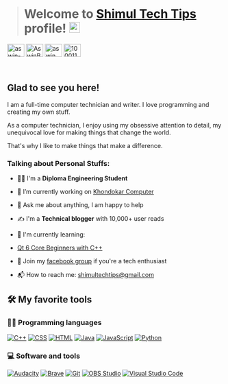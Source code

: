 > # Welcome to [Shimul Tech Tips]([https://aswinbarath.me/](https://shimultechtips.wixsite.com/website)) profile! <a href="https://shimultechtips.wixsite.com/website"><img src="https://media.giphy.com/media/hvRJCLFzcasrR4ia7z/giphy.gif"  width="25px"></a>

<a  href="https://www.linkedin.com/in/shimultechtips/"  target="_blank"><img  align="center"  src="https://raw.githubusercontent.com/rahuldkjain/github-profile-readme-generator/master/src/images/icons/Social/linked-in-alt.svg"  alt="aswin-barath"  height="30"  width="40"  /></a>   <a  href="https://twitter.com/shimultechtips/"  target="_blank"><img  align="center"  src="https://raw.githubusercontent.com/rahuldkjain/github-profile-readme-generator/master/src/images/icons/Social/twitter.svg"  alt="AswinBarath2"  height="30"  width="40"  /></a>     <a  href="https://www.instagram.com/shimultechtips/"  target="_blank"><img  align="center"  src="https://raw.githubusercontent.com/rahuldkjain/github-profile-readme-generator/master/src/images/icons/Social/instagram.svg"  alt="aswin_barath_"  height="30"  width="40"  /></a>    <a  href="https://www.facebook.com/shimultt"  target="_blank"><img  align="center"  src="https://raw.githubusercontent.com/rahuldkjain/github-profile-readme-generator/master/src/images/icons/Social/facebook.svg"  alt="100011683902531e"  height="30"  width="40"  /></a>

&nbsp; 
  

## Glad to see you here! &nbsp;   

I am a full-time computer technician and writer. I love programming and creating my own stuff.

As a computer technician, I enjoy using my obsessive attention to detail, my unequivocal love for making things that change the world.  

That's why I like to make things that make a difference.   
  

### Talking about Personal Stuffs:  

- 👨‍🎓 I'm a **Diploma Engineering Student**

- 🔭 I’m currently working on [Khondokar Computer](https://www.facebook.com/groups/268626812123677)

- 💬 Ask me about anything, I am happy to help

- ✍ I'm a **Technical blogger** with 10,000+ user reads

- 🌱 I'm currently learning:

-  [Qt 6 Core Beginners with C++](https://www.udemy.com/course/qt-6-core-beginners-with-cpp/)

- 👯 Join my [facebook group](https://www.facebook.com/groups/shimultt/) if you're a tech enthusiast

- 📬 How to reach me: [shimultechtips@gmail.com](mailto:shimultechtips@gmail.com)


  

## 🛠️ My favorite tools

  

### 👨‍💻 Programming languages

  

<p>



<a  href="#"><img  alt="C++"  src="https://custom-icon-badges.herokuapp.com/badge/C++-9C033A.svg?logo=cpp2&logoColor=white"></a>  <a  href="#"><img  alt="CSS"  src="https://img.shields.io/badge/CSS-1572B6.svg?logo=css3&logoColor=white"></a>   <a  href="#"><img  alt="HTML"  src="https://img.shields.io/badge/HTML-E34F26.svg?logo=html5&logoColor=white"></a>   <a  href="#"><img  alt="Java"  src="https://img.shields.io/badge/Java-007396.svg?logo=java&logoColor=white"></a>   <a  href="#"><img  alt="JavaScript"  src="https://img.shields.io/badge/JavaScript-F7DF1E.svg?logo=javascript&logoColor=black"></a>  <a  href="#"><img  alt="Python"  src="https://img.shields.io/badge/Python-14354C.svg?logo=python&logoColor=white"></a>
</p>



  

### 💻 Software and tools

  

<p>

<a  href="#"><img  alt="Audacity"  src="https://img.shields.io/badge/-Audacity-0000CC?logo=audacity&logoColor=white"></a>  <a  href="#"><img  alt="Brave"  src="https://img.shields.io/badge/-Brave-FB542B?logo=brave&logoColor=white"></a> <a  href="#"><img  alt="Git"  src="https://img.shields.io/badge/Git-F05033.svg?logo=git&logoColor=white"></a>  <a  href="#"><img  alt="OBS Studio"  src="https://img.shields.io/badge/-OBS%20Studio-302E31?logo=obs-studio&logoColor=white"></a> <a  href="#"><img  alt="Visual Studio Code"  src="https://img.shields.io/badge/Visual%20Studio%20Code-0078d7.svg?logo=visual-studio-code&logoColor=white"></a>

</p>
